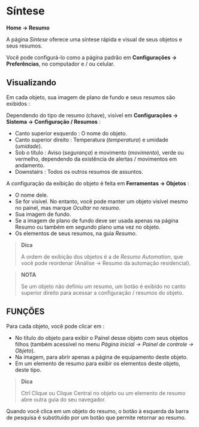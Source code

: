 # Síntese
**Home → Resumo**

A página *Síntese* oferece uma síntese rápida e visual de seus objetos e seus resumos.

Você pode configurá-lo como a página padrão em **Configurações → Preferências**, no computador e / ou celular.

## Visualizando

Em cada objeto, sua imagem de plano de fundo e seus resumos são exibidos :

Dependendo do tipo de resumo (chave), visível em **Configurações → Sistema → Configuração / Resumos** :
- Canto superior esquerdo : O nome do objeto.
- Canto superior direito : Temperatura (*temperatura*) e umidade (*umidade*).
- Sob o título : Aviso (*segurança*) e movimento (*movimento*), verde ou vermelho, dependendo da existência de alertas / movimentos em andamento.
- Downstairs : Todos os outros resumos de assuntos.

A configuração da exibição do objeto é feita em **Ferramentas → Objetos** :
- O nome dele.
- Se for visível. No entanto, você pode manter um objeto visível mesmo no painel, mas marque *Ocultar no resumo*.
- Sua imagem de fundo.
- Se a imagem de plano de fundo deve ser usada apenas na página Resumo ou também em segundo plano uma vez no objeto.
- Os elementos de seus resumos, na guia *Resumo*.

> **Dica**
>
> A ordem de exibição dos objetos é a de *Resumo Automation*, que você pode reordenar (Análise → Resumo da automação residencial).

> **NOTA**
>
> Se um objeto não definiu um resumo, um botão é exibido no canto superior direito para acessar a configuração / resumos do objeto.

## FUNÇÕES

Para cada objeto, você pode clicar em :
- No título do objeto para exibir o Painel desse objeto com seus objetos filhos (também acessível no menu *Página inicial → Painel de controle → Objeto*).
- Na imagem, para abrir apenas a página de equipamento deste objeto.
- Em um elemento de resumo para exibir os elementos deste objeto, deste tipo.


> **Dica**
>
> Ctrl Clique ou Clique Central no objeto ou um elemento de resumo abre outra guia do seu navegador.

Quando você clica em um objeto do resumo, o botão à esquerda da barra de pesquisa é substituído por um botão que permite retornar ao resumo.

